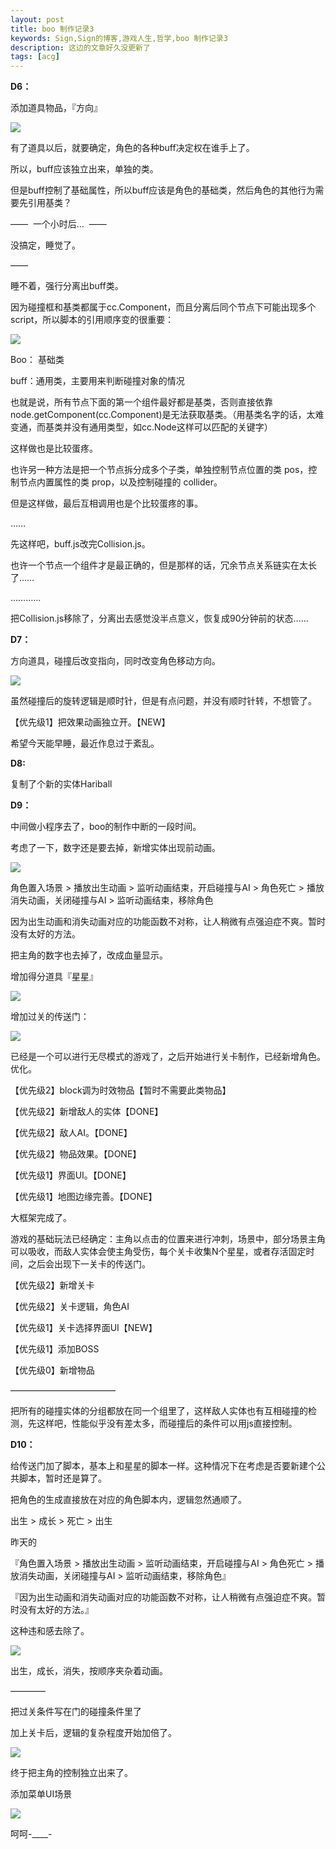 ```yaml
---
layout: post
title: boo 制作记录3
keywords: Sign,Sign的博客,游戏人生,哲学,boo 制作记录3
description: 这边的文章好久没更新了
tags: [acg]
---
```

<b>D6：</b>

添加道具物品，『方向』

<img src="//upload-images.jianshu.io/upload_images/3575020-1f494c1dfeb27d91.png?imageMogr2/auto-orient/strip%7CimageView2/2/w/1240" data-original-src="http://upload-images.jianshu.io/upload_images/3575020-1f494c1dfeb27d91.png?imageMogr2/auto-orient/strip" data-image-slug="1f494c1dfeb27d91" data-width="434" data-height="800" style="cursor: zoom-in;">

有了道具以后，就要确定，角色的各种buff决定权在谁手上了。

所以，buff应该独立出来，单独的类。

但是buff控制了基础属性，所以buff应该是角色的基础类，然后角色的其他行为需要先引用基类？

—— &nbsp;一个小时后… &nbsp;——

没搞定，睡觉了。

——

睡不着，强行分离出buff类。

因为碰撞框和基类都属于cc.Component，而且分离后同个节点下可能出现多个script，所以脚本的引用顺序变的很重要：

<img src="//upload-images.jianshu.io/upload_images/3575020-de1c97e23ffb078a.png?imageMogr2/auto-orient/strip%7CimageView2/2/w/1240" data-original-src="http://upload-images.jianshu.io/upload_images/3575020-de1c97e23ffb078a.png?imageMogr2/auto-orient/strip" data-image-slug="de1c97e23ffb078a" data-width="443" data-height="486" style="cursor: zoom-in;">

Boo： 基础类

buff：通用类，主要用来判断碰撞对象的情况

也就是说，所有节点下面的第一个组件最好都是基类，否则直接依靠node.getComponent(cc.Component)是无法获取基类。（用基类名字的话，太难变通，而基类并没有通用类型，如cc.Node这样可以匹配的关键字）

这样做也是比较蛋疼。

也许另一种方法是把一个节点拆分成多个子类，单独控制节点位置的类 pos，控制节点内置属性的类 prop，以及控制碰撞的 collider。

但是这样做，最后互相调用也是个比较蛋疼的事。

……

先这样吧，buff.js改完Collision.js。

也许一个节点一个组件才是最正确的，但是那样的话，冗余节点关系链实在太长了……

…………

把Collision.js移除了，分离出去感觉没半点意义，恢复成90分钟前的状态……

<b>D7：</b>

方向道具，碰撞后改变指向，同时改变角色移动方向。

<img src="//upload-images.jianshu.io/upload_images/3575020-6987c4a93b2de624.png?imageMogr2/auto-orient/strip%7CimageView2/2/w/1240" data-original-src="http://upload-images.jianshu.io/upload_images/3575020-6987c4a93b2de624.png?imageMogr2/auto-orient/strip" data-image-slug="6987c4a93b2de624" data-width="407" data-height="322" style="cursor: zoom-in;">

虽然碰撞后的旋转逻辑是顺时针，但是有点问题，并没有顺时针转，不想管了。

【优先级1】把效果动画独立开。【NEW】

希望今天能早睡，最近作息过于紊乱。

<b>D8:</b>

复制了个新的实体Hariball

<b>D9：</b>

中间做小程序去了，boo的制作中断的一段时间。

考虑了一下，数字还是要去掉，新增实体出现前动画。

<img src="//upload-images.jianshu.io/upload_images/3575020-a1ff24ff8288f9f0.png?imageMogr2/auto-orient/strip%7CimageView2/2/w/1240" data-original-src="http://upload-images.jianshu.io/upload_images/3575020-a1ff24ff8288f9f0.png?imageMogr2/auto-orient/strip" data-image-slug="a1ff24ff8288f9f0" data-width="406" data-height="542" style="cursor: zoom-in;">

角色置入场景 &gt; 播放出生动画 &gt; 监听动画结束，开启碰撞与AI &gt; 角色死亡 &gt; 播放消失动画，关闭碰撞与AI &gt; 监听动画结束，移除角色

因为出生动画和消失动画对应的功能函数不对称，让人稍微有点强迫症不爽。暂时没有太好的方法。

把主角的数字也去掉了，改成血量显示。

增加得分道具『星星』

<img src="//upload-images.jianshu.io/upload_images/3575020-482b5498c5ec2223.png?imageMogr2/auto-orient/strip%7CimageView2/2/w/1240" data-original-src="http://upload-images.jianshu.io/upload_images/3575020-482b5498c5ec2223.png?imageMogr2/auto-orient/strip" data-image-slug="482b5498c5ec2223" data-width="364" data-height="489" style="cursor: zoom-in;">

增加过关的传送门：

<img src="//upload-images.jianshu.io/upload_images/3575020-bc59a1c89e43a4d7.png?imageMogr2/auto-orient/strip%7CimageView2/2/w/1240" data-original-src="http://upload-images.jianshu.io/upload_images/3575020-bc59a1c89e43a4d7.png?imageMogr2/auto-orient/strip" data-image-slug="bc59a1c89e43a4d7" data-width="119" data-height="125" style="cursor: zoom-in;">

已经是一个可以进行无尽模式的游戏了，之后开始进行关卡制作，已经新增角色。优化。

【优先级2】block调为时效物品【暂时不需要此类物品】

【优先级2】新增敌人的实体【DONE】

【优先级2】敌人AI。【DONE】

【优先级2】物品效果。【DONE】

【优先级1】界面UI。【DONE】

【优先级1】地图边缘完善。【DONE】

大框架完成了。

游戏的基础玩法已经确定：主角以点击的位置来进行冲刺，场景中，部分场景主角可以吸收，而敌人实体会使主角受伤，每个关卡收集N个星星，或者存活固定时间，之后会出现下一关卡的传送门。

【优先级2】新增关卡

【优先级2】关卡逻辑，角色AI

【优先级1】关卡选择界面UI【NEW】

【优先级1】添加BOSS

【优先级0】新增物品

————————————

把所有的碰撞实体的分组都放在同一个组里了，这样敌人实体也有互相碰撞的检测，先这样吧，性能似乎没有差太多，而碰撞后的条件可以用js直接控制。

<b>D10：</b>

给传送门加了脚本，基本上和星星的脚本一样。这种情况下在考虑是否要新建个公共脚本，暂时还是算了。

把角色的生成直接放在对应的角色脚本内，逻辑忽然通顺了。

出生 &gt; 成长 &gt; 死亡 &gt; 出生

昨天的&nbsp;

『角色置入场景 &gt; 播放出生动画 &gt; 监听动画结束，开启碰撞与AI &gt; 角色死亡 &gt; 播放消失动画，关闭碰撞与AI &gt; 监听动画结束，移除角色』

『因为出生动画和消失动画对应的功能函数不对称，让人稍微有点强迫症不爽。暂时没有太好的方法。』

这种违和感去除了。

<img src="//upload-images.jianshu.io/upload_images/3575020-8ee7c45f974d84a4.png?imageMogr2/auto-orient/strip%7CimageView2/2/w/1240" data-original-src="http://upload-images.jianshu.io/upload_images/3575020-8ee7c45f974d84a4.png?imageMogr2/auto-orient/strip" data-image-slug="8ee7c45f974d84a4" data-width="683" data-height="520" style="cursor: zoom-in;">

出生，成长，消失，按顺序夹杂着动画。

————

把过关条件写在门的碰撞条件里了

加上关卡后，逻辑的复杂程度开始加倍了。

<img src="//upload-images.jianshu.io/upload_images/3575020-70dae6f6ad7367f7.png?imageMogr2/auto-orient/strip%7CimageView2/2/w/1240" data-original-src="http://upload-images.jianshu.io/upload_images/3575020-70dae6f6ad7367f7.png?imageMogr2/auto-orient/strip" data-image-slug="70dae6f6ad7367f7" data-width="888" data-height="707" style="cursor: zoom-in;">

终于把主角的控制独立出来了。

添加菜单UI场景

<img src="//upload-images.jianshu.io/upload_images/3575020-777d7ea673e0c29f.png?imageMogr2/auto-orient/strip%7CimageView2/2/w/1240" data-original-src="http://upload-images.jianshu.io/upload_images/3575020-777d7ea673e0c29f.png?imageMogr2/auto-orient/strip" data-image-slug="777d7ea673e0c29f" data-width="461" data-height="832" style="cursor: zoom-in;">

呵呵-____-